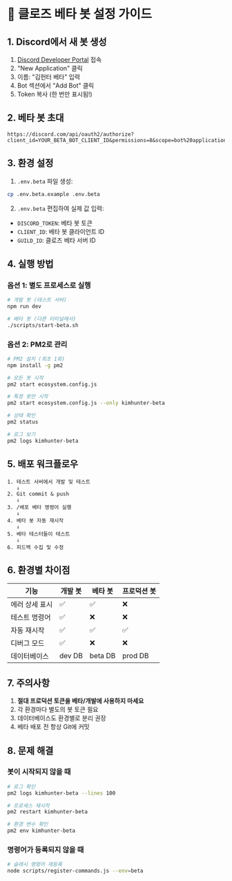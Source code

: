 # 🧪 클로즈 베타 봇 설정 가이드

## 1. Discord에서 새 봇 생성

1. [Discord Developer Portal](https://discord.com/developers/applications) 접속
2. "New Application" 클릭
3. 이름: "김헌터 베타" 입력
4. Bot 섹션에서 "Add Bot" 클릭
5. Token 복사 (한 번만 표시됨!)

## 2. 베타 봇 초대

```
https://discord.com/api/oauth2/authorize?client_id=YOUR_BETA_BOT_CLIENT_ID&permissions=8&scope=bot%20applications.commands
```

## 3. 환경 설정

1. `.env.beta` 파일 생성:
```bash
cp .env.beta.example .env.beta
```

2. `.env.beta` 편집하여 실제 값 입력:
- `DISCORD_TOKEN`: 베타 봇 토큰
- `CLIENT_ID`: 베타 봇 클라이언트 ID
- `GUILD_ID`: 클로즈 베타 서버 ID

## 4. 실행 방법

### 옵션 1: 별도 프로세스로 실행
```bash
# 개발 봇 (테스트 서버)
npm run dev

# 베타 봇 (다른 터미널에서)
./scripts/start-beta.sh
```

### 옵션 2: PM2로 관리
```bash
# PM2 설치 (최초 1회)
npm install -g pm2

# 모든 봇 시작
pm2 start ecosystem.config.js

# 특정 봇만 시작
pm2 start ecosystem.config.js --only kimhunter-beta

# 상태 확인
pm2 status

# 로그 보기
pm2 logs kimhunter-beta
```

## 5. 배포 워크플로우

```
1. 테스트 서버에서 개발 및 테스트
   ↓
2. Git commit & push
   ↓
3. /배포 베타 명령어 실행
   ↓
4. 베타 봇 자동 재시작
   ↓
5. 베타 테스터들이 테스트
   ↓
6. 피드백 수집 및 수정
```

## 6. 환경별 차이점

| 기능 | 개발 봇 | 베타 봇 | 프로덕션 봇 |
|------|---------|---------|-------------|
| 에러 상세 표시 | ✅ | ✅ | ❌ |
| 테스트 명령어 | ✅ | ❌ | ❌ |
| 자동 재시작 | ✅ | ✅ | ✅ |
| 디버그 모드 | ✅ | ❌ | ❌ |
| 데이터베이스 | dev DB | beta DB | prod DB |

## 7. 주의사항

1. **절대 프로덕션 토큰을 베타/개발에 사용하지 마세요**
2. 각 환경마다 별도의 봇 토큰 필요
3. 데이터베이스도 환경별로 분리 권장
4. 베타 배포 전 항상 Git에 커밋

## 8. 문제 해결

### 봇이 시작되지 않을 때
```bash
# 로그 확인
pm2 logs kimhunter-beta --lines 100

# 프로세스 재시작
pm2 restart kimhunter-beta

# 환경 변수 확인
pm2 env kimhunter-beta
```

### 명령어가 등록되지 않을 때
```bash
# 슬래시 명령어 재등록
node scripts/register-commands.js --env=beta
```